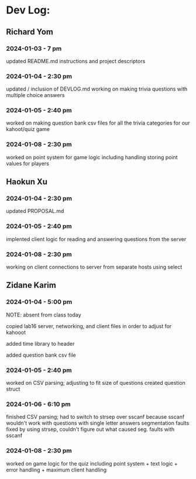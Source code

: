 # Dev Log:

## Richard Yom

### 2024-01-03 - 7 pm
updated README.md instructions and project descriptors

### 2024-01-04 - 2:30 pm
updated / inclusion of DEVLOG.md 
working on making trivia questions with multiple choice answers

### 2024-01-05 - 2:40 pm
worked on making question bank csv files for all the trivia
categories for our kahoot/quiz game

### 2024-01-08 - 2:30 pm
worked on point system for game logic 
including handling storing point values for players

## Haokun Xu

### 2024-01-04 - 2:30 pm
updated PROPOSAL.md

### 2024-01-05 - 2:40 pm
implented client logic for reading and answering questions from the server

### 2024-01-08 - 2:30 pm
working on client connections to server from separate hosts using select

## Zidane Karim

### 2024-01-04 - 5:00 pm
NOTE: absent from class today

copied lab16 server, networking, and client files in order to adjust for kahooot

added time library to header

added question bank csv file

### 2024-01-05 - 2:40 pm
worked on CSV parsing; adjusting to fit size of questions
created question struct

### 2024-01-06 - 6:10 pm
finished CSV parsing; had to switch to strsep over sscanf because sscanf wouldn't work with questions with single letter answers
segmentation faults fixed by using strsep, couldn't figure out what caused seg. faults with sscanf

### 2024-01-08 - 2:30 pm
worked on game logic for the quiz including point system + text
logic + error handling + maximum client handling 
